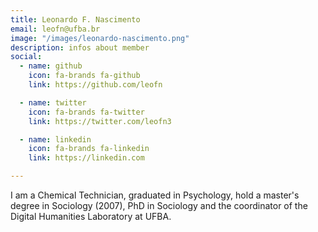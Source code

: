 ```yaml
---
title: Leonardo F. Nascimento
email: leofn@ufba.br
image: "/images/leonardo-nascimento.png"
description: infos about member
social:
  - name: github
    icon: fa-brands fa-github
    link: https://github.com/leofn

  - name: twitter
    icon: fa-brands fa-twitter
    link: https://twitter.com/leofn3

  - name: linkedin
    icon: fa-brands fa-linkedin
    link: https://linkedin.com

---
```


I am a Chemical Technician, graduated in Psychology, hold a master's degree in Sociology (2007), PhD in Sociology and the coordinator of the Digital Humanities Laboratory at UFBA.
